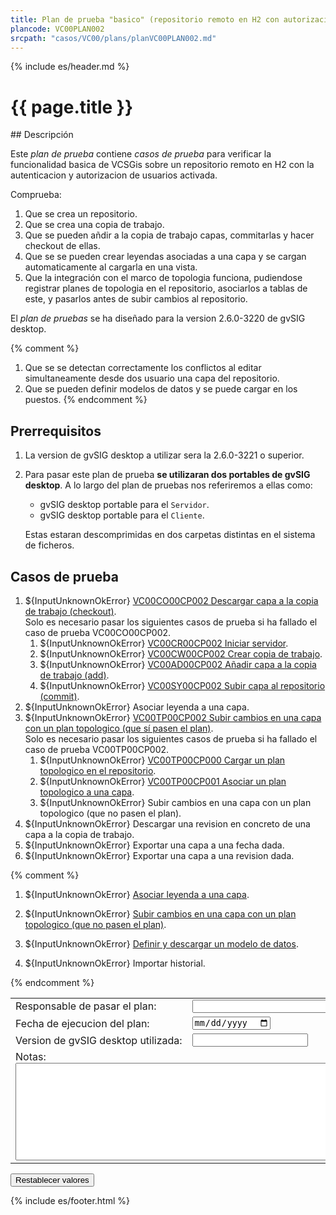 ```yaml
---
title: Plan de prueba "basico" (repositorio remoto en H2 con autorizacion)
plancode: VC00PLAN002
srcpath: "casos/VC00/plans/planVC00PLAN002.md"
---
```


{% include es/header.md %}

# {{ page.title }}

<div class="noprint"  markdown="1">
<style scoped>
@media print{
   .noprint{
       display:none;
   }
}
</style>
## Descripción
   
Este *plan de prueba* contiene *casos de prueba* para verificar la funcionalidad basica de VCSGis sobre 
un repositorio remoto en H2 con la autenticacion y autorizacion de usuarios activada.

Comprueba:

1. Que se crea un repositorio.
1. Que se crea una copia de trabajo.
1. Que se pueden añdir a la copia de trabajo capas, commitarlas y hacer checkout de ellas.
1. Que se se pueden crear leyendas asociadas a una capa y se cargan automaticamente al cargarla en una vista.
1. Que la integración con el marco de topologia funciona, pudiendose registrar planes
   de topologia en el repositorio, asociarlos a tablas de este, y pasarlos antes de subir cambios
   al repositorio.
   
El *plan de pruebas* se ha diseñado para la version 2.6.0-3220 de gvSIG desktop.

{% comment %}
1. Que se se detectan correctamente los conflictos al editar simultaneamente desde dos usuario una capa del repositorio.
1. Que se pueden definir modelos de datos y se puede cargar en los puestos.
{% endcomment %}

## Prerrequisitos

1. La version de gvSIG desktop a utilizar sera la 2.6.0-3221 o superior.

1. Para pasar este plan de prueba **se utilizaran dos portables de gvSIG desktop**. A lo largo
   del plan de pruebas nos referiremos a ellas como:
     * gvSIG desktop portable para el ```Servidor```.
     * gvSIG desktop portable para el ```Cliente```.
     
   Estas estaran descomprimidas en dos carpetas distintas en el sistema de ficheros.

</div>

## Casos de prueba

<form  markdown="1">

1. ${InputUnknownOkError} [VC00CO00CP002 Descargar capa a la copia de trabajo (checkout)](../CO00/CP002/testVC00CO00CP002.md).<br>
   Solo es necesario pasar los siguientes casos de prueba si ha fallado el caso de prueba VC00CO00CP002.
   1. ${InputUnknownOkError} [VC00CR00CP002 Iniciar servidor](../CR00/CP002/testVC00CR00CP002.md).
   1. ${InputUnknownOkError} [VC00CW00CP002 Crear copia de trabajo](../CW00/CP002/testVC00CW00CP002.md).
   1. ${InputUnknownOkError} [VC00AD00CP002 Añadir capa a la copia de trabajo (add)](../AD00/CP002/testVC00AD00CP002.md).
   1. ${InputUnknownOkError} [VC00SY00CP002 Subir capa al repositorio (commit)](../SY00/CP002/testVC00SY00CP002.md).
1. ${InputUnknownOkError} Asociar leyenda a una capa.
1. ${InputUnknownOkError} [VC00TP00CP002 Subir cambios en una capa con un plan topologico (que sí pasen el plan)](../TP00/CP002/testVC00TP00CP002.md).<br>
   Solo es necesario pasar los siguientes casos de prueba si ha fallado el caso de prueba VC00TP00CP002.
   1. ${InputUnknownOkError} [VC00TP00CP000 Cargar un plan topologico en el repositorio](../TP00/CP000/testVC00TP00CP000.md).
   1. ${InputUnknownOkError} [VC00TP00CP001 Asociar un plan topologico a una capa](../TP00/CP001/testVC00TP00CP001.md).
   1. ${InputUnknownOkError} Subir cambios en una capa con un plan topologico (que no pasen el plan).
1. ${InputUnknownOkError} Descargar una revision en concreto de una capa a la copia de trabajo.
1. ${InputUnknownOkError} Exportar una capa a una fecha dada.
1. ${InputUnknownOkError} Exportar una capa a una revision dada.

{% comment %}

1. ${InputUnknownOkError} [Asociar leyenda a una capa](CP003/testVC00RE00CP003.md).
1. ${InputUnknownOkError} [Subir cambios en una capa con un plan topologico (que no pasen el plan)](../TP00/CP003/testVC00TP00CP003.md).

1. ${InputUnknownOkError} [Definir y descargar un modelo de datos](CP003/testVC00MO00CP001.md).
1. ${InputUnknownOkError} Importar historial.

{% endcomment %}

<table border="0">
<tr>
<td nowarp>Responsable de pasar el plan:</td><td width="90%"><input type="text" style="display:table-cell; width:100%"></td>
</tr>
<tr>
<td>Fecha de ejecucion del plan:</td><td><input type="date"></td>
</tr>
<tr>
<td nowrap>Version de gvSIG desktop utilizada:</td><td><input type="text" values=""2.6.0-3221></td>
</tr>
<tr>
<td colspan="2">Notas:<br><textarea rows="10" cols="80"></textarea></td>
</tr>
</table>
<input type="reset" value="Restablecer valores">
</form>

{% include es/footer.html %}
